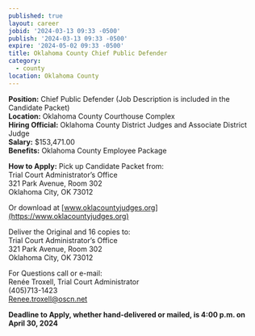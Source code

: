 ```yaml
---
published: true
layout: career
jobid: '2024-03-13 09:33 -0500'
publish: '2024-03-13 09:33 -0500'
expire: '2024-05-02 09:33 -0500'
title: Oklahoma County Chief Public Defender
category:
  - county
location: Oklahoma County
---
```

**Position:** Chief Public Defender (Job Description is included in the Candidate Packet)  
**Location:** Oklahoma County Courthouse Complex  
**Hiring Official:** Oklahoma County District Judges and Associate District Judge  
**Salary:** $153,471.00  
**Benefits:** Oklahoma County Employee Package

**How to Apply:** 
Pick up Candidate Packet from:   
Trial Court Administrator’s Office  
321 Park Avenue, Room 302  
Oklahoma City, OK 73012  

Or download at [www.oklacountyjudges.org](https://www.oklacountyjudges.org)

Deliver the Original and 16 copies to:	  			
Trial Court Administrator’s Office  
321 Park Avenue, Room 302  
Oklahoma City, OK 73012  

For Questions call or e-mail:  
Ren&eacute;e Troxell, Trial Court Administrator  
(405)713-1423  
[Renee.troxell@oscn.net](mailto:Renee.troxell@oscn.net)  

**Deadline to Apply, whether hand-delivered or mailed, is 4:00 p.m. on April 30, 2024**

